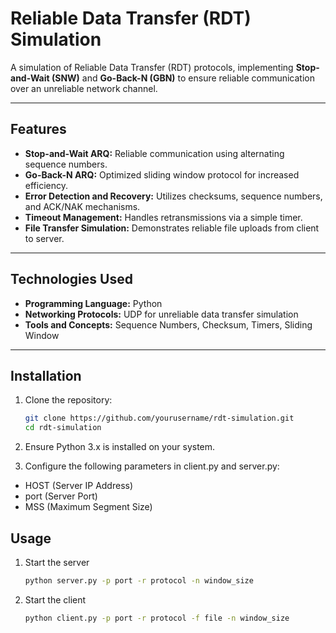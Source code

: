 # Reliable Data Transfer (RDT) Simulation

A simulation of Reliable Data Transfer (RDT) protocols, implementing **Stop-and-Wait (SNW)** and **Go-Back-N (GBN)** to ensure reliable communication over an unreliable network channel.

---

## Features

- **Stop-and-Wait ARQ:** Reliable communication using alternating sequence numbers.
- **Go-Back-N ARQ:** Optimized sliding window protocol for increased efficiency.
- **Error Detection and Recovery:** Utilizes checksums, sequence numbers, and ACK/NAK mechanisms.
- **Timeout Management:** Handles retransmissions via a simple timer.
- **File Transfer Simulation:** Demonstrates reliable file uploads from client to server.

---

## Technologies Used

- **Programming Language:** Python
- **Networking Protocols:** UDP for unreliable data transfer simulation
- **Tools and Concepts:** Sequence Numbers, Checksum, Timers, Sliding Window

---

## Installation

1. Clone the repository:
   ```bash
   git clone https://github.com/yourusername/rdt-simulation.git
   cd rdt-simulation
   ```
   
2. Ensure Python 3.x is installed on your system.

3. Configure the following parameters in client.py and server.py:
  - HOST (Server IP Address)
  - port (Server Port)
  - MSS (Maximum Segment Size)

## Usage
1. Start the server
   ```bash
   python server.py -p port -r protocol -n window_size
   ```
2. Start the client
   ```bash
   python client.py -p port -r protocol -f file -n window_size
   ```
